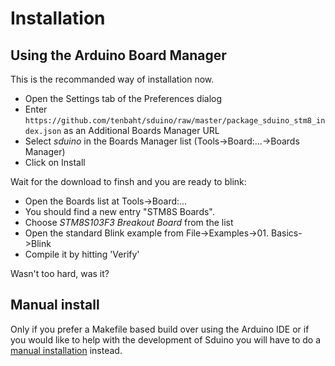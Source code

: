 # Installation


## Using the Arduino Board Manager

This is the recommanded way of installation now.

- Open the Settings tab of the Preferences dialog
- Enter
  `https://github.com/tenbaht/sduino/raw/master/package_sduino_stm8_index.json`
  as an Additional Boards Manager URL
- Select *sduino* in the Boards Manager list (Tools->Board:...->Boards Manager)
- Click on Install

Wait for the download to finsh and you are ready to blink:

- Open the Boards list at Tools->Board:...
- You should find a new entry "STM8S Boards".
- Choose *STM8S103F3 Breakout Board* from the list
- Open the standard Blink example from File->Examples->01. Basics->Blink
- Compile it by hitting 'Verify'

Wasn't too hard, was it?



## Manual install

Only if you prefer a Makefile based build over using the Arduino IDE or if
you would like to help with the development of Sduino you will have to do a
[manual installation](manual-install.md) instead.
